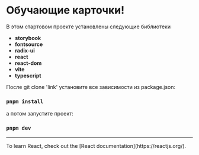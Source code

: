 # Обучающие карточки!

В этом стартовом проекте установлены следующие библиотеки

- **storybook**
- **fontsource**
- **radix-ui**
- **react**
- **react-dom**
- **vite**
- **typescript**

После git clone 'link' установите все зависимости из package.json:
### `pnpm install`

а потом запустите проект:
### `pnpm dev`


<hr>
To learn React, check out the [React documentation](https://reactjs.org/).
